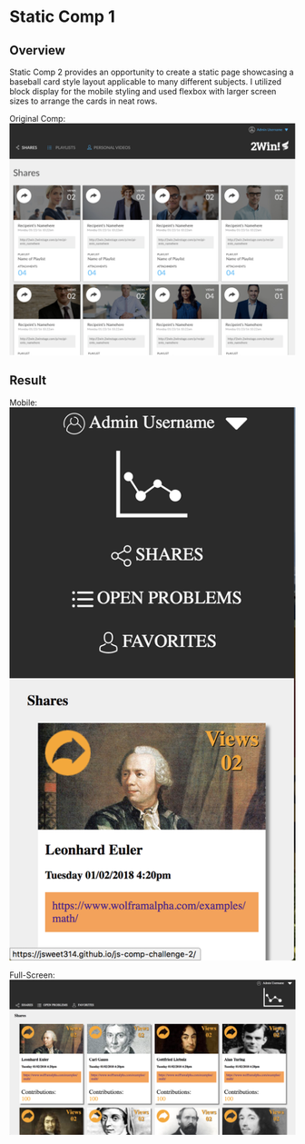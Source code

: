 # Static Comp 1

## Overview
Static Comp 2 provides an opportunity to create a static page showcasing a baseball card style layout applicable to many different subjects. I utilized block display for the mobile styling and used flexbox with larger screen sizes to arrange the cards in neat rows. 

Original Comp: 
![original comp](images/comp2-stock.png)

## Result 

Mobile:
![mobile styling](images/js-comp2-mobile.png)

Full-Screen:
![full screen styling](images/js-comp2-fullscreen.png)
